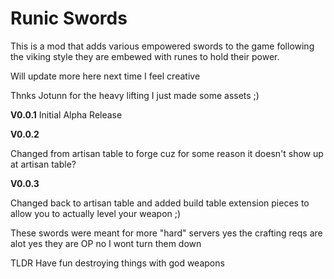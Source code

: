 # Runic Swords

This is a mod that adds various empowered swords to the game following the viking style they are embewed with runes to hold their power. 

Will update more here next time I feel creative 


Thnks Jotunn for the heavy lifting I just made some assets ;)


**V0.0.1**
Initial Alpha Release

**V0.0.2**

Changed from artisan table to forge cuz for some reason it doesn't show up at artisan table?

**V0.0.3**

Changed back to artisan table and added build table extension pieces to allow you to actually level your weapon ;) 



These swords were meant for more "hard" servers yes the crafting reqs are alot yes they are OP no I wont turn them down 

TLDR 
Have fun destroying things with god weapons
